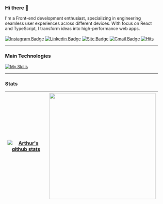 
### Hi there 👋 

I'm a Front-end development enthusiast, specializing in engineering seamless user experiences across different devices. With focus on React and TypeScript, I transform ideas into high-performance web apps.
\
\
[![Instagram Badge](https://img.shields.io/badge/-@arthurlbo-6633cc?style=flat-square&labelColor=6633cc&logo=instagram&logoColor=white&link=https://www.instagram.com/arthur.lbo)](https://www.instagram.com/arthur.lbo)
[![Linkedin Badge](https://img.shields.io/badge/-arthurlbo-6633cc?style=flat-square&logo=Linkedin&logoColor=white&link=https://www.linkedin.com/in/arthurlbo)](https://www.linkedin.com/in/arthurlbo)
[![Site Badge](https://img.shields.io/badge/-arthurlbo.dev-6633cc?style=flat-square&logo=react&logoColor=white&labelColor=6633cc&link=https://arthurlbo-dev.vercel.app)](https://arthurlbo-dev.vercel.app)
[![Gmail Badge](https://img.shields.io/badge/-arthurlbo16@gmail.com-6633cc?style=flat-square&logo=Gmail&logoColor=white&link=mailto:arthurlbo16@gmail.com)](mailto:arthurlbo16@gmail.com)
[![Hits](https://hits.seeyoufarm.com/api/count/incr/badge.svg?url=https%3A%2F%2Fgithub.com%2Farthurlbo%2Fhit-counter&count_bg=%236633CC&title_bg=%236633CC&icon=&icon_color=%23E7E7E7&title=Profile+views&edge_flat=false)](https://hits.seeyoufarm.com)

---

### Main Technologies

[![My Skills](https://skillicons.dev/icons?i=react,next,ts,js,html,css,tailwind,fastapi,styledcomponents,graphql,redux,jest,vite,vitest,node,express,prisma,mysql,postgres,sqlite,docker,githubactions,git,github,sentry,wordpress,linux,figma)](https://github.com/arthurlbo)

---

### Stats

| <a href="https://github.com/arthurlbo"><img align="center" src="https://github-readme-stats.vercel.app/api?username=arthurlbo&theme=dark&show_icons=true&include_all_commits=true&count_private=true" alt="Arthur's github stats" /></a> | <a href="https://github.com/arthurlbo"><img align="center" width="350" src="https://github-readme-stats.vercel.app/api/top-langs?username=arthurlbo&layout=compact&theme=dark" /></a> |
| ------------- | ------------- |
